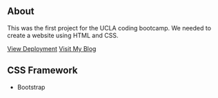 ## About
This was the first project for the UCLA coding bootcamp. We needed to create a website using HTML and CSS. 

[View Deployment](http://krizel4.github.io)
[Visit My Blog](https://krizel.dev)

## CSS Framework
* Bootstrap
